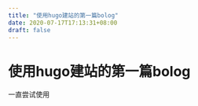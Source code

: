 ```yaml
---
title: "使用hugo建站的第一篇bolog"
date: 2020-07-17T17:13:31+08:00
draft: false
---
```


# 使用hugo建站的第一篇bolog

一直尝试使用